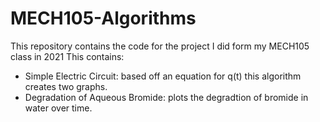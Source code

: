 # MECH105-Algorithms
This repository contains the code for the project I did form my MECH105 class in 2021
This contains:
* Simple Electric Circuit: based off an equation for q(t) this algorithm creates two graphs.
* Degradation of Aqueous Bromide: plots the degradtion of bromide in water over time.
